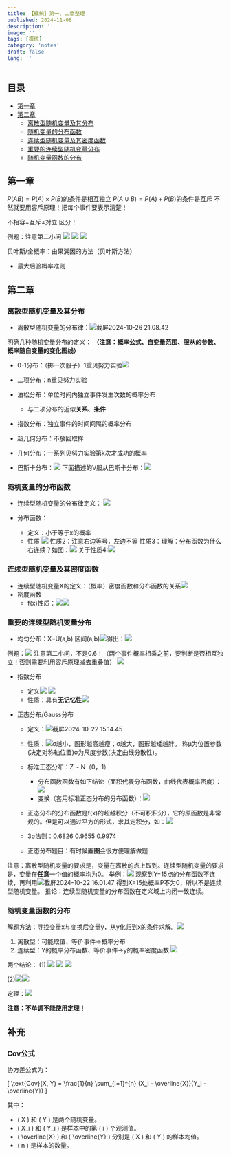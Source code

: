 ```yaml
---
title: 【概统】第一、二章整理
published: 2024-11-08
description: ''
image: ''
tags: [概统]
category: 'notes'
draft: false 
lang: ''
---
```

## 目录
* [第一章](#%E7%AC%AC%E4%B8%80%E7%AB%A0)
* [第二章](#%E7%AC%AC%E4%BA%8C%E7%AB%A0)
    + [离散型随机变量及其分布](#%E7%A6%BB%E6%95%A3%E5%9E%8B%E9%9A%8F%E6%9C%BA%E5%8F%98%E9%87%8F%E5%8F%8A%E5%85%B6%E5%88%86%E5%B8%83)
    + [随机变量的分布函数](#%E9%9A%8F%E6%9C%BA%E5%8F%98%E9%87%8F%E7%9A%84%E5%88%86%E5%B8%83%E5%87%BD%E6%95%B0)
    + [连续型随机变量及其密度函数](#%E8%BF%9E%E7%BB%AD%E5%9E%8B%E9%9A%8F%E6%9C%BA%E5%8F%98%E9%87%8F%E5%8F%8A%E5%85%B6%E5%AF%86%E5%BA%A6%E5%87%BD%E6%95%B0)
    + [重要的连续型随机变量分布](#%E9%87%8D%E8%A6%81%E7%9A%84%E8%BF%9E%E7%BB%AD%E5%9E%8B%E9%9A%8F%E6%9C%BA%E5%8F%98%E9%87%8F%E5%88%86%E5%B8%83)
    + [随机变量函数的分布](#%E9%9A%8F%E6%9C%BA%E5%8F%98%E9%87%8F%E5%87%BD%E6%95%B0%E7%9A%84%E5%88%86%E5%B8%83)
## 第一章
$P(AB) = P(A) \times P(B)$的条件是相互独立
$P(A∪B) = P(A) + P(B)$的条件是互斥
不然就要用容斥原理！把每个事件要表示清楚！

不相容=互斥≠对立 区分！

例题：注意第二小问
![](/media/17295140889614/17296883392647.png)
![](/media/17295140889614/17296883615524.png)
![](/media/17295140889614/17296883725344.png)

贝叶斯/全概率：由果溯因的方法（贝叶斯方法）
* 最大后验概率准则

## 第二章
### 离散型随机变量及其分布
* 离散型随机变量的分布律：![截屏2024-10-26 21.08.42](/media/17295140889614/%E6%88%AA%E5%B1%8F2024-10-26%2021.08.42.png)

明确几种随机变量分布的定义：
**（注意：概率公式、自变量范围、服从的参数、概率随自变量的变化图线）**
* 0-1分布：（掷一次骰子）1重贝努力实验![](/media/17295140889614/17295156253357.png)

* 二项分布：n重贝努力实验
* 泊松分布：单位时间内独立事件发生次数的概率分布
    * 与二项分布的近似**关系、条件**
* 指数分布：独立事件的时间间隔的概率分布
* 超几何分布：不放回取样
* 几何分布：一系列贝努力实验第k次才成功的概率
* 巴斯卡分布：![](/media/17295140889614/17295150644928.png)
下面描述的V服从巴斯卡分布：![](/media/17295140889614/17295155232943.png)

### 随机变量的分布函数
* 连续型随机变量的分布律定义：
![](/media/17295140889614/17299482727672.png)

* 分布函数：
    * 定义：小于等于x的概率
    * 性质  ![](/media/17295140889614/17295157894422.png)
        性质2：注意右边等号，左边不等
        性质3：理解：分布函数为什么右连续？如图：![](/media/17295140889614/17295158823306.png)
关于性质4:![](/media/17295140889614/17295159323335.png)



### 连续型随机变量及其密度函数
* 连续型随机变量X的定义：（概率）密度函数和分布函数的关系![](/media/17295140889614/17295160809483.png)
* 密度函数
    * f(x)性质：![](/media/17295140889614/17295161687191.png)![](/media/17295140889614/17295161829296.png)

### 重要的连续型随机变量分布
* 均匀分布：X~U(a,b)    区间(a,b)![](/media/17295140889614/17295240152341.png)得出：![](/media/17295140889614/17295240247492.png)


例题：![](/media/17295140889614/17295794876086.png)
注意第二小问，不是0.6！（两个事件概率相乘之前，要判断是否相互独立！否则需要利用容斥原理减去重叠值）
![](/media/17295140889614/17295795144984.png)
* 指数分布
    * 定义![](/media/17295140889614/17295796372438.png)
![](/media/17295140889614/17295796478407.png)
    * 性质：具有**无记忆性**![](/media/17295140889614/17295801015985.png)

* 正态分布/Gauss分布
    * 定义：![截屏2024-10-22 15.14.45](/media/17295140889614/%E6%88%AA%E5%B1%8F2024-10-22%2015.14.45.png)
    * 性质：![](/media/17295140889614/17295812634979.png)σ越小，图形越高越瘦；σ越大，图形越矮越胖。
      称μ为位置参数(决定对称轴位置)σ为尺度参数(决定曲线分散性)。
    * 标准正态分布：Z ~ N（0，1）
        * 分布函数函数有如下结论（面积代表分布函数，曲线代表概率密度）：![](/media/17295140889614/17295822705740.png)
        * 变换（套用标准正态分布的分布函数）：![](/media/17295140889614/17295825095709.png)
    * 正态分布的分布函数是f(x)的超越积分（不可积积分），它的原函数是非常规的。但是可以通过平方的形式，求其定积分，如：![](/media/17295140889614/17295822039648.png)

    * 3σ法则：0.6826 0.9655 0.9974
    * 正态分布题目：有时候**画图**会很方便理解做题

注意：离散型随机变量的要求是，变量在离散的点上取到。连续型随机变量的要求是，变量在**任意**一个值的概率均为0。
举例：![](/media/17295140889614/17295840145075.png)
观察到Y=15点的分布函数不连续，再利用![截屏2024-10-22 16.01.47](/media/17295140889614/%E6%88%AA%E5%B1%8F2024-10-22%2016.01.47.png)
得到X=15处概率P不为0，所以不是连续型随机变量。
推论：连续型随机变量的分布函数在定义域上内闭一致连续。

### 随机变量函数的分布
解题方法：寻找变量x与变换后变量y，从y化归到x的条件求解。![](/media/17295140889614/17295849004865.png)
1. 离散型：可能取值、等价事件->概率分布
2. 连续型：Y的概率分布函数、等价事件->y的概率密度函数
![](/media/17295140889614/17295850301103.png)

两个结论：
(1) ![](/media/17295140889614/17295857365092.png)
![](/media/17295140889614/17295857473509.png)
![](/media/17295140889614/17295857555667.png)

(2)![](/media/17295140889614/17295858587197.png)![](/media/17295140889614/17295858809027.png)

定理：![](/media/17295140889614/17296713664334.png)

**注意：不单调不能使用定理！**
## 补充
### Cov公式
协方差公式为：

\[
\text{Cov}(X, Y) = \frac{1}{n} \sum_{i=1}^{n} (X_i - \overline{X})(Y_i - \overline{Y})
\]

其中：
- \( X \) 和 \( Y \) 是两个随机变量。
- \( X_i \) 和 \( Y_i \) 是样本中的第 \( i \) 个观测值。
- \( \overline{X} \) 和 \( \overline{Y} \) 分别是 \( X \) 和 \( Y \) 的样本均值。
- \( n \) 是样本的数量。